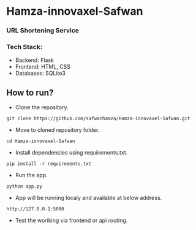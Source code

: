# Hamza-innovaxel-Safwan
### URL Shortening Service
### **Tech Stack:**
- Backend: Flask
- Frontend: HTML, CSS
- Databases: SQLite3

## How to run?
- Clone the repository.
```
git clone https://github.com/safwanhamza/Hamza-innovaxel-Safwan.git
```
- Move to cloned repository folder.
```
cd Hamza-innovaxel-Safwan
```
- Install dependencies using requirements.txt.
```
pip install -r requirements.txt
```
- Run the app.
```
python app.py
```
- App will be running localy and available at below address.
```
http://127.0.0.1:5000
```
- Test the woriking via frontend or api routing.

